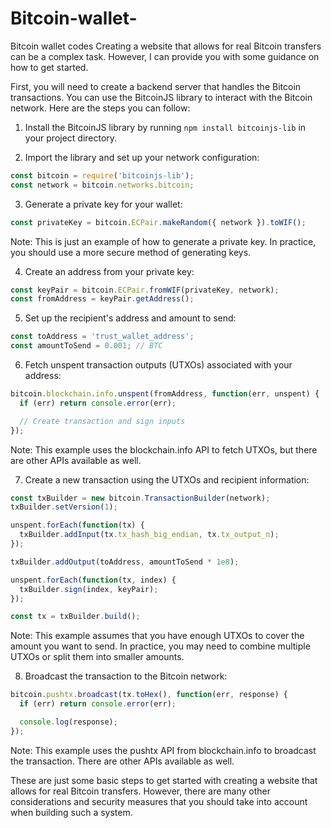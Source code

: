 # Bitcoin-wallet-
Bitcoin wallet codes 
Creating a website that allows for real Bitcoin transfers can be a complex task. However, I can provide you with some guidance on how to get started.

First, you will need to create a backend server that handles the Bitcoin transactions. You can use the BitcoinJS library to interact with the Bitcoin network. Here are the steps you can follow:

1. Install the BitcoinJS library by running `npm install bitcoinjs-lib` in your project directory.

2. Import the library and set up your network configuration:

```javascript
const bitcoin = require('bitcoinjs-lib');
const network = bitcoin.networks.bitcoin;
```

3. Generate a private key for your wallet:

```javascript
const privateKey = bitcoin.ECPair.makeRandom({ network }).toWIF();
```

Note: This is just an example of how to generate a private key. In practice, you should use a more secure method of generating keys.

4. Create an address from your private key:

```javascript
const keyPair = bitcoin.ECPair.fromWIF(privateKey, network);
const fromAddress = keyPair.getAddress();
```

5. Set up the recipient's address and amount to send:

```javascript
const toAddress = 'trust_wallet_address';
const amountToSend = 0.001; // BTC
```

6. Fetch unspent transaction outputs (UTXOs) associated with your address:

```javascript
bitcoin.blockchain.info.unspent(fromAddress, function(err, unspent) {
  if (err) return console.error(err);

  // Create transaction and sign inputs
});
```

Note: This example uses the blockchain.info API to fetch UTXOs, but there are other APIs available as well.

7. Create a new transaction using the UTXOs and recipient information:

```javascript
const txBuilder = new bitcoin.TransactionBuilder(network);
txBuilder.setVersion(1);

unspent.forEach(function(tx) {
  txBuilder.addInput(tx.tx_hash_big_endian, tx.tx_output_n);
});

txBuilder.addOutput(toAddress, amountToSend * 1e8);

unspent.forEach(function(tx, index) {
  txBuilder.sign(index, keyPair);
});

const tx = txBuilder.build();
```

Note: This example assumes that you have enough UTXOs to cover the amount you want to send. In practice, you may need to combine multiple UTXOs or split them into smaller amounts.

8. Broadcast the transaction to the Bitcoin network:

```javascript
bitcoin.pushtx.broadcast(tx.toHex(), function(err, response) {
  if (err) return console.error(err);

  console.log(response);
});
```

Note: This example uses the pushtx API from blockchain.info to broadcast the transaction. There are other APIs available as well.

These are just some basic steps to get started with creating a website that allows for real Bitcoin transfers. However, there are many other considerations and security measures that you should take into account when building such a system.
